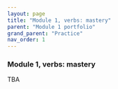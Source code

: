 ```yaml
---
layout: page
title: "Module 1, verbs: mastery"
parent: "Module 1 portfolio"
grand_parent: "Practice"
nav_order: 1
---
```


### Module 1, verbs: mastery


TBA